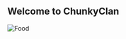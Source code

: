 ## Welcome to ChunkyClan
 ![Food](https://upload.wikimedia.org/wikipedia/commons/9/9a/Big_Mac_hamburger.jpg)
